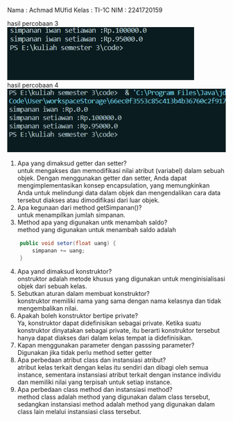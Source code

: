 Nama : Achmad MUfid
Kelas : TI-1C
NIM : 2241720159

hasil percobaan 3
<img src ="ss.png">
<br>
hasil percobaan 4
<img src ="ss1.png">
<br>

1. Apa yang dimaksud getter dan setter?<br>
   untuk mengakses dan memodifikasi nilai atribut (variabel) dalam sebuah objek. Dengan menggunakan getter dan setter, Anda dapat mengimplementasikan konsep encapsulation, yang memungkinkan Anda untuk melindungi data dalam objek dan mengendalikan cara data tersebut diakses atau dimodifikasi dari luar objek.
2. Apa kegunaan dari method getSimpanan()?<br>
   untuk menampilkan jumlah simpanan.
3. Method apa yang digunakan untk menambah saldo?<br>
   method yang digunakan untuk menambah saldo adalah

```java
    public void setor(float uang) {
        simpanan += uang;
    }
```

4. Apa yand dimaksud konstruktor?<br>
   onstruktor adalah metode khusus yang digunakan untuk menginisialisasi objek dari sebuah kelas.
5. Sebutkan aturan dalam membuat konstruktor?<br>
   konstruktor memiliki nama yang sama dengan nama kelasnya dan tidak mengembalikan nilai.
6. Apakah boleh konstruktor bertipe private?<br>
   Ya, konstruktor dapat didefinisikan sebagai private. Ketika suatu konstruktor dinyatakan sebagai private, itu berarti konstruktor tersebut hanya dapat diakses dari dalam kelas tempat ia didefinisikan.
7. Kapan menggunakan parameter dengan passsing parameter?<br>
   Digunakan jika tidak perlu method setter getter
8. Apa perbedaan atribut class dan instansiasi atribut?<br>
   atribut kelas terkait dengan kelas itu sendiri dan dibagi oleh semua instance, sementara instansiasi atribut terkait dengan instance individu dan memiliki nilai yang terpisah untuk setiap instance.
9. Apa perbedaan class method dan instansiasi method?<br>
   method class adalah method yang digunakan dalam class tersebut, sedangkan instansiasi method adalah method yang digunakan dalam class lain melalui instansiasi class tersebut.
